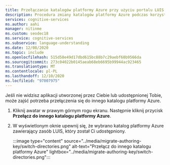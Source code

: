 ```yaml
---
title: Przełączanie katalogów platformy Azure przy użyciu portalu LUIS
description: Procedura zmiany katalogów platformy Azure podczas korzystania z programu LUIS
services: cognitive-services
ms.author: aahi
manager: nitinme
ms.custom: seodec18
ms.service: cognitive-services
ms.subservice: language-understanding
ms.date: 12/08/2020
ms.topic: include
ms.openlocfilehash: 515d58e49d17dbd615bc88b7c29aebf60b9566da
ms.sourcegitcommit: 273c04022b0145aeab68eb6695b99944ac923465
ms.translationtype: MT
ms.contentlocale: pl-PL
ms.lasthandoff: 12/10/2020
ms.locfileid: "97007975"
---
```

Jeśli nie widzisz aplikacji utworzonej przez Ciebie lub udostępnionej Tobie, może zajść potrzeba przełączenia się do innego katalogu platformy Azure.

1. Kliknij awatar w prawym górnym rogu ekranu. Następnie kliknij przycisk **Przełącz do innego katalogu platformy Azure**. 
2. W wyświetlonym oknie upewnij się, że wybrano katalog platformy Azure zawierający zasób LUIS, który został Ci udostępniony. 

    :::image type="content" source="../media/migrate-authoring-key/switch-directories.png" alt-text="Przełącz do innego katalogu platformy Azure" lightbox="../media/migrate-authoring-key/switch-directories.png":::
